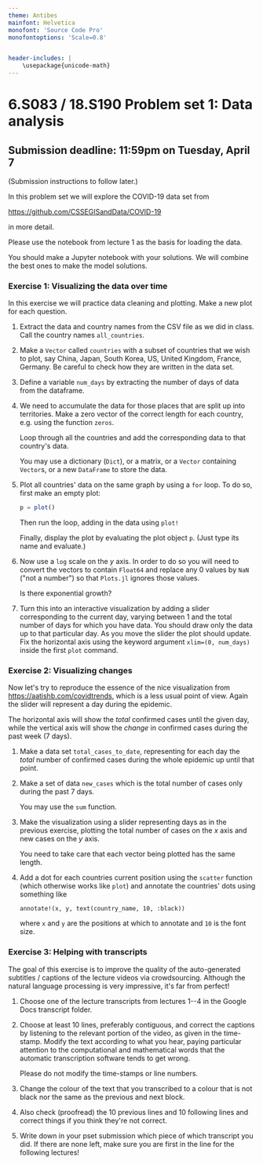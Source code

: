 ```yaml
---
theme: Antibes
mainfont: Helvetica
monofont: 'Source Code Pro'
monofontoptions: 'Scale=0.8'


header-includes: |
    \usepackage{unicode-math}
---
```


# 6.S083 / 18.S190 Problem set 1: Data analysis

## Submission deadline: 11:59pm on Tuesday, April 7

(Submission instructions to follow later.)

In this problem set we will explore the COVID-19 data set from

<https://github.com/CSSEGISandData/COVID-19>

in more detail.

Please use the notebook from lecture 1 as the basis for loading the data.

You should make a Jupyter notebook with your solutions. We will combine the best ones to make the model solutions.


### Exercise 1: Visualizing the data over time

In this exercise we will practice data cleaning and plotting. Make a new plot for each question.

1. Extract the data and country names from the CSV file as we did in class. Call the country names `all_countries`.

2. Make a `Vector` called `countries` with a subset of countries that we wish to plot, say China, Japan, South Korea, US, United Kingdom, France, Germany. Be careful to check how they are written in the data set.

3. Define a variable `num_days` by extracting the number of days of data from the dataframe.

4. We need to accumulate the data for those places that are split up into territories. Make a zero vector of the correct length for each country, e.g. using the function `zeros`.

    Loop through all the countries and add the corresponding data to that country's data.

    You may use a dictionary (`Dict`), or a matrix, or a `Vector` containing `Vector`s, or a new `DataFrame` to store the data.

4. Plot all countries' data on the same graph by using a `for` loop. To do so, first make an empty plot:

    ```jl
    p = plot()
    ```

    Then run the loop, adding in the data using `plot!`

    Finally, display the plot by evaluating the plot object `p`. (Just type its name and evaluate.)

5. Now use a `log` scale on the $y$ axis. In order to do so you will need to convert the vectors to contain `Float64` and replace any 0 values by `NaN` ("not a number") so that `Plots.jl` ignores those values.

    Is there exponential growth?

6. Turn this into an interactive visualization by adding a slider corresponding to the current day, varying between 1 and the total number of days for which you have data. You should draw only the data up to that particular day. As you move the slider the plot should update. Fix the horizontal axis using the keyword argument `xlim=(0, num_days)` inside the first `plot` command.

### Exercise 2: Visualizing changes

Now let's try to reproduce the essence of the nice visualization from https://aatishb.com/covidtrends, which is a less usual point of view. Again the slider will represent a day during the epidemic.

The horizontal axis will show the *total* confirmed cases until the given day, while the vertical axis will show the *change* in confirmed cases during the past week (7 days).

1. Make a data set `total_cases_to_date`, representing for each day the *total* number of confirmed cases during the whole epidemic up until that point.

2. Make a set of data `new_cases` which is the total number of cases only during the past 7 days.

    You may use the `sum` function.

3. Make the visualization using a slider representing days as in the previous exercise, plotting the total number of cases on the $x$ axis and new cases on the $y$ axis.

    You need to take care that each vector being plotted has the same length.

4. Add a dot for each countries current position using the `scatter` function (which otherwise works like `plot`) and annotate the countries' dots using something like

    `annotate!(x, y, text(country_name, 10, :black))`

    where `x` and `y` are the positions at which to annotate and `10` is the font size.

### Exercise 3: Helping with transcripts

The goal of this exercise is to improve the quality of the auto-generated subtitles / captions of the lecture videos via crowdsourcing. Although the natural language processing is very impressive, it's far from perfect!

1. Choose one of the lecture transcripts from lectures 1--4 in the Google Docs transcript folder.

2. Choose at least 10 lines, preferably contiguous, and correct the captions by listening to the relevant portion of the video, as given in the time-stamp. Modify the text according to what you hear, paying particular attention to the computational and mathematical words that the automatic transcription software tends to get wrong.

    Please do not modify the time-stamps or line numbers.

3. Change the colour of the text that you transcribed to a colour that is not black nor the same as the previous and next block.

4. Also check (proofread) the 10 previous lines and 10 following lines and correct things if you think they're not correct.

5. Write down in your pset submission which piece of which transcript you did. If there are none left, make sure you are first in the line for the following lectures!

